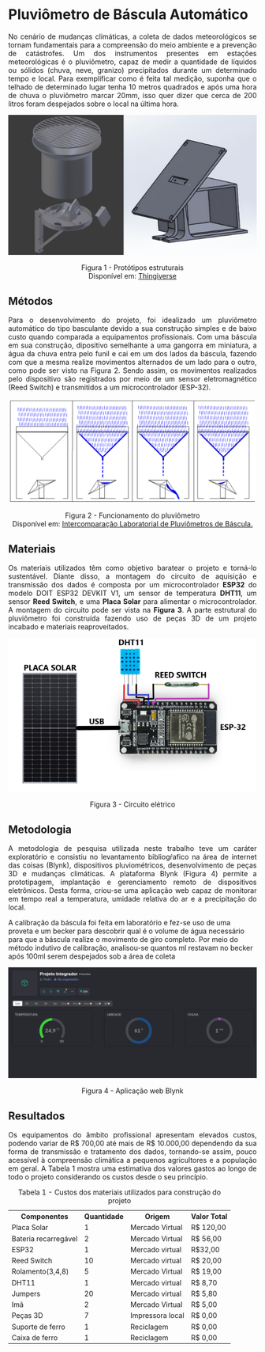 # Pluviômetro de Báscula Automático
<p align = justify> No cenário de mudanças climáticas, a coleta de dados meteorológicos se tornam fundamentais para a compreensão do meio ambiente e a prevenção de catástrofes. Um dos instrumentos presentes em estações meteorológicas é o pluviômetro, capaz de medir a quantidade de líquidos ou sólidos (chuva, neve, granizo) precipitados durante um determinado tempo e local. 
Para exemplificar como é feita tal medição, suponha que o telhado de determinado lugar tenha 10 metros quadrados e após uma hora de chuva o pluviômetro marcar 20mm, isso quer dizer que cerca de 200 litros foram despejados sobre o local na última hora.</p>

<img alt = "Prototipos" src = "https://github.com/HAzCKz/Pluviometro_Digital/blob/main/img/figura1.png"/>
<p align = center>Figura 1 - Protótipos estruturais <br> Disponível em: <a href = "https://www.thingiverse.com/thing:2846373/files">Thingiverse</a></p>

## Métodos
<p align = justify> Para o desenvolvimento do projeto, foi idealizado um pluviômetro automático do tipo basculante devido a sua construção simples e de baixo custo quando comparada a equipamentos profissionais. Com uma báscula em sua construção, dipositivo semelhante a uma gangorra em miniatura, a água da chuva entra pelo funil e cai em um dos lados da báscula, fazendo com que a mesma realize movimentos alternados de um lado para o outro, como pode ser visto na Figura 2. Sendo assim, os movimentos realizados pelo dispositivo são registrados por meio de um sensor eletromagnético (Reed Switch) e transmitidos a um microcontrolador (ESP-32).</p>

<img alt = "Funcionamento da báscula" src = "https://github.com/HAzCKz/Pluviometro_Digital/blob/main/img/figura2.png"/>
<p align = center> Figura 2 - Funcionamento do pluviômetro <br> Disponível em: <a href = "https://eventoscientificos.ifsc.edu.br/index.php/sepei/sepei2014/paper/viewFile/465/688">Intercomparação Laboratorial de Pluviômetros de Báscula.</a></p>

## Materiais

<p align = justify> Os materiais utilizados têm como objetivo baratear o projeto e torná-lo sustentável. Diante disso, a montagem do circuito de aquisição e transmissão dos dados é composta por um microcontrolador <b>ESP32</b> do modelo DOIT ESP32 DEVKIT V1, um sensor de temperatura <b>DHT11</b>, um sensor <b>Reed Switch</b>, e uma <b>Placa Solar</b> para alimentar o microcontrolador. A montagem do circuito pode ser vista na <b>Figura 3</b>. A parte estrutural do pluviômetro foi construída fazendo uso de peças 3D de um projeto incabado e materiais reaproveitados.</p>

<div align = center>
<img alt = "Circuito elétrico" src = "https://github.com/HAzCKz/Pluviometro_Digital/blob/main/img/figura3.PNG" align = center/>
<p>Figura 3 - Circuito elétrico</p>
</div>

## Metodologia

<p align = justify> A metodologia de pesquisa utilizada neste trabalho teve um caráter exploratório e consistiu no levantamento bibliogŕafico na área de internet das coisas (Blynk), dispositivos pluviométricos, desenvolvimento de peças 3D e mudanças climáticas. A plataforma Blynk (Figura 4) permite a prototipagem, implantação e gerenciamento remoto de dispositivos eletrônicos. Desta forma, criou-se uma aplicação web capaz de monitorar em tempo real a temperatura, umidade relativa do ar e a precipitação do local.</p>
<p>A calibração da báscula foi feita em laboratório e fez-se uso de uma proveta e um becker para descobrir qual é o volume de água necessário para que a báscula realize o movimento de giro completo. Por meio do método indutivo de calibração, analisou-se quantos ml restavam no becker após 100ml serem despejados sob a área de coleta</p>

<div align = center>
<img alt = "Blynk" src = "https://github.com/HAzCKz/Pluviometro_Digital/blob/main/img/figura4.png"/>
<p>Figura 4 - Aplicação web Blynk</p>
</div>

## Resultados 

<p align = justify> Os equipamentos do âmbito profissional apresentam elevados custos, podendo variar de R$ 700,00 até mais de R$ 10.000,00 dependendo da sua forma de transmissão e tratamento dos dados, tornando-se assim, pouco acessível à compreensão climática a pequenos agricultores e a população em geral. A Tabela 1 mostra uma estimativa dos valores gastos ao longo de todo o projeto considerando os custos desde o seu princípio.</p>

<table>
  <caption>
    Tabela 1 - Custos dos materiais utilizados para construção do projeto
  </caption>
  <tr>
    <th>Componentes</th>
    <th>Quantidade</th>
    <th>Origem</th>
    <th>Valor Total</th>
  </tr>

  <tr>
    <td>Placa Solar</td>
    <td>1</td>
    <td>Mercado Virtual</td>
    <td>R$ 120,00</td>
  </tr>

  <tr>
    <td>Bateria recarregável</td>
    <td>2</td>
    <td>Mercado Virtual</td>
    <td>R$ 56,00</td>
  </tr>

  <tr>
    <td>ESP32</td>
    <td>1</td>
    <td>Mercado virtual</td>
    <td>R$32,00</td>
  </tr>

  <tr>
    <td>Reed Switch</td>
    <td>10</td>
    <td>Mercado virtual</td>
    <td>R$ 20,00</td>
  </tr>

  <tr>
    <td>Rolamento(3,4,8)</td>
    <td>5</td>
    <td>Mercado Virtual</td>
    <td>R$ 19,00</td>
  </tr>

  <tr>
    <td>DHT11</td>
    <td>1</td>
    <td>Mercado virtual</td>
    <td>R$ 8,70</td>
  </tr>

  <tr>
    <td>Jumpers</td>
    <td>20</td>
    <td>Mercado virtual</td>
    <td>R$ 5,80</td>
  </tr>
  
  <tr>
    <td>Imã</td>
    <td>2</td>
    <td>Mercado Virtual</td>
    <td>R$ 5,00</td>
  </tr>

  <tr>
    <td>Peças 3D</td>
    <td>7</td>
    <td>Impressora local</td>
    <td>R$ 0,00</td>
  </tr>

  <tr>
    <td>Suporte de ferro</td>
    <td>1</td>
    <td>Reciclagem</td>
    <td>R$ 0,00</td>
  </tr>

  <tr>
    <td>Caixa de ferro</td>
    <td>1</td>
    <td>Reciclagem</td>
    <td>R$ 0,00</td>
  </tr>
  
</table>



